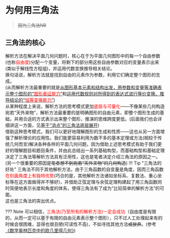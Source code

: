 # 为何用三角法

> <s>因为三角法NB</s>  

## 三角法的核心

解析方法在解决平面几何问题时，核心在于为平面几何图形中的每一个自由参数(也称<span style="color:red;">自由度</span>)分配一个变量，将剩下的部分用这些自由参数对应的变量表示出来(类似于解线性方程组)，并运用代数变换推导相关结论。  
换句话说，解析方法就是找到自由的元素作为参数，利用它们确定整个图形的生成。  
(从而解析方法最重要的就是<u>从图形基本元素和结构出发，用参数和变量等准确表示整个图形的“<span style="color:red;">图形表征能力</span>”</u>和<u>运用代数规则对所得到的表达式进行等价变换、推导结论的“<span style="color:red;">恒等变换能力</span>”</u>)  
从某种程度上来说，解析方法的思考模式更加<span style="color:red;">底层与可量化</span>——不像某些几何构造宛若“天外来物”，解析方法最重要的是明确图形的自由元素，即整个图形生成的基础，并用合适的方式表示出来整个图形，推演的思维跨度更低。(后面我们也会详细讲这一方面，见[基于“消点”的三角法底层展开](../TIT/expansion.md))  
借助这种思考模式，我们可以更好地理解图形的生成和性质——这也从另一方面增强了解析理论的应用性。我们能更容易利用为数不多的基本定理或方法(相较于传统几何而言)解决各种各样的平面几何问题，因为借助上述思考模式有助于我们更好的理解题目和题目条件，并由此总结出一系列基础构型，而基础构型和基础定理决定了三角法等解析方法具有泛用性，这也是笔者决定介绍三角法的原因之一。(另一个很重要的原因是<s>笔者想不到宛若“天外来物”的几何构造</s>)
!!! Tip "三角法的好处"
    三角法不同于其他解析方法，由于三角函数的自变量是角度，因而三角函数<span style="color:red;">在刻画角度上有独特优势</span>(巧合的是，其他解析方法诸如坐标系、复数法、重心坐标等在这方面做得并不够好)，并借助正弦定理与余弦定理构建起了用三角函数同时简便地表示长度和角度的体系，使得三角法有了成为“比较简单的解析方法”的可能。  
    这也是三角法的突出优点。

??? Note
    可以相信，<span style="color:red;">三角法(乃至所有的解析方法)一定会成功</span>（自由度是有限的，从而一定可以基于有限的自由元素表示整个图形），只不过人工处理起来有的时候会很困难，显得也很丑陋(可读性不高)，不如寻找其他方法<s>或放弃</s>。(参考<a href="https://web.evanchen.cc/geombook.html" target="_blank">《数学奥林匹克中的欧几里得几何》</a>)
